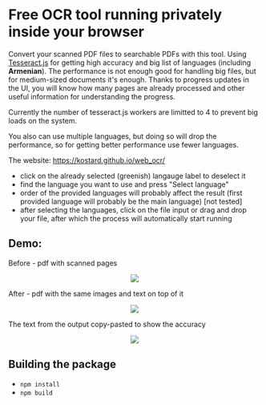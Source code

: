 # Free OCR tool running privately inside your browser

Convert your scanned PDF files to searchable PDFs with this tool. Using [Tesseract.js](https://tesseract.projectnaptha.com/) for getting high accuracy and big list of languages (including **Armenian**). The performance is not enough good for handling big files, but for medium-sized documents it's enough. Thanks to progress updates in the UI, you will know how many pages are already processed and other useful information for understanding the progress.

Currently the number of tesseract.js workers are limitted to 4 to prevent big loads on the system.

You also can use multiple languages, but doing so will drop the performance, so for getting better performance use fewer languages.

The website: https://kostard.github.io/web_ocr/
- click on the already selected (greenish) langauge label to deselect it
- find the language you want to use and press "Select language"
- order of the provided languages will probably affect the result (first provided language will probably be the main language) [not tested]
- after selecting the languages, click on the file input or drag and drop your file, after which the process will automatically start running

## Demo:

Before - pdf with scanned pages 

<p align="center">
  <img src="https://user-images.githubusercontent.com/30292877/109553626-89971480-7ad3-11eb-94a0-669a304eeb5f.PNG">
</p>

After - pdf with the same images and text on top of it

<p align="center">
  <img src="https://user-images.githubusercontent.com/30292877/109553615-86038d80-7ad3-11eb-9c85-5e6e9a2398b7.PNG">
</p>

The text from the output copy-pasted to show the accuracy

<p align="center">
  <img src="https://user-images.githubusercontent.com/30292877/109553625-8865e780-7ad3-11eb-983f-afb413b98881.PNG">
</p>


## Building the package
- `npm install`
- `npm build`